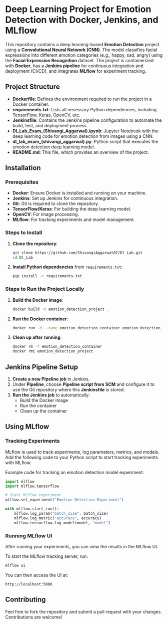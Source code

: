 
# Deep Learning Project for Emotion Detection with Docker, Jenkins, and MLflow

This repository contains a deep learning-based **Emotion Detection** project using a **Convolutional Neural Network (CNN)**. 
The model classifies facial expressions into different emotion categories (e.g., happy, sad, angry) using the **Facial Expression Recognition** dataset. 
The project is containerized with **Docker**, has a **Jenkins pipeline** for continuous integration and deployment (CI/CD), and integrates **MLflow** for experiment tracking.

## Project Structure

- **Dockerfile**: Defines the environment required to run the project in a Docker container.
- **requirements.txt**: Lists all necessary Python dependencies, including TensorFlow, Keras, OpenCV, etc.
- **Jenkinsfile**: Contains the Jenkins pipeline configuration to automate the build, test, and deployment process.
- **Dl_Lab_Exam_(Shivangi_Aggarwal).ipynb**: Jupyter Notebook with the deep learning code for emotion detection from images using a CNN.
- **dl_lab_exam_(shivangi_aggarwal).py**: Python script that executes the emotion detection deep learning model.
- **README.md**: This file, which provides an overview of the project.

## Installation

### Prerequisites

- **Docker**: Ensure Docker is installed and running on your machine.
- **Jenkins**: Set up Jenkins for continuous integration.
- **Git**: Git is required to clone the repository.
- **TensorFlow/Keras**: For building the deep learning model.
- **OpenCV**: For image processing.
- **MLflow**: For tracking experiments and model management.

### Steps to Install

1. **Clone the repository**:

    ```bash
    git clone https://github.com/ShivangiAggarwal07/Dl_Lab.git
    cd Dl_Lab
    ```

2. **Install Python dependencies** from `requirements.txt`:

    ```bash
    pip install -r requirements.txt
    ```

### Steps to Run the Project Locally

1. **Build the Docker image**:

    ```bash
    docker build -t emotion_detection_project .
    ```

2. **Run the Docker container**:

    ```bash
    docker run -d --name emotion_detection_container emotion_detection_project
    ```

3. **Clean up after running**:

    ```bash
    docker rm -f emotion_detection_container
    docker rmi emotion_detection_project
    ```

## Jenkins Pipeline Setup

1. **Create a new Pipeline job** in Jenkins.
2. Under **Pipeline**, choose **Pipeline script from SCM** and configure it to use the Git repository where this **Jenkinsfile** is stored.
3. **Run the Jenkins job** to automatically:
   - Build the Docker image
   - Run the container
   - Clean up the container

## Using MLflow

### Tracking Experiments

MLflow is used to track experiments, log parameters, metrics, and models. Add the following code to your Python script to start tracking experiments with MLflow.

Example code for tracking an emotion detection model experiment:

```python
import mlflow
import mlflow.tensorflow

# Start MLflow experiment
mlflow.set_experiment("Emotion Detection Experiment")

with mlflow.start_run():
    mlflow.log_param("batch_size", batch_size)
    mlflow.log_metric("accuracy", accuracy)
    mlflow.tensorflow.log_model(model, "model")
```

### Running MLflow UI

After running your experiments, you can view the results in the MLflow UI.

To start the MLflow tracking server, run:

```bash
mlflow ui
```

You can then access the UI at:

```
http://localhost:5000
```

## Contributing

Feel free to fork the repository and submit a pull request with your changes. Contributions are welcome!
